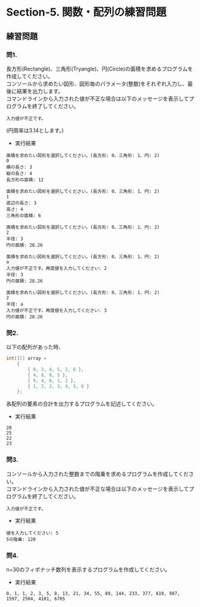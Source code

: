 # Section-5. 関数・配列の練習問題

## 練習問題

### 問1.

長方形(Rectangle)、三角形(Tryangle)、円(Circle)の面積を求めるプログラムを作成してください。  
コンソールから求めたい図形、図形毎のパラメータ(整数)をそれぞれ入力し、最後に結果を出力します。  
コマンドラインから入力された値が不正な場合は以下のメッセージを表示してプログラムを終了してください。  

```
入力値が不正です。
```

(円周率は3.14とします。)

- 実行結果

```
面積を求めたい図形を選択してください。(長方形: 0、三角形: 1、円: 2)
0
横の長さ: 3
縦の長さ: 4
長方形の面積: 12
```

```
面積を求めたい図形を選択してください。(長方形: 0、三角形: 1、円: 2)
1
底辺の長さ: 3
高さ: 4
三角形の面積: 6
```

```
面積を求めたい図形を選択してください。(長方形: 0、三角形: 1、円: 2)
2
半径: 3
円の面積: 28.26
```

```
面積を求めたい図形を選択してください。(長方形: 0、三角形: 1、円: 2)
a
入力値が不正です。再度値を入力してください: 2
半径: 3
円の面積: 28.26
```

```
面積を求めたい図形を選択してください。(長方形: 0、三角形: 1、円: 2)
2
半径: a
入力値が不正です。再度値を入力してください: 3
円の面積: 28.26
```

### 問2.

以下の配列があった時、  

```java
int[][] array =
    {
        { 0, 3, 4, 5, 2, 6 },
        { 4, 8, 8, 5 },
        { 9, 4, 6, 1, 2 },
        { 1, 2, 2, 3, 4, 5, 6 }
    };
```

各配列の要素の合計を出力するプログラムを記述してください。  

- 実行結果

```
20
25
22
23
```

### 問3.

コンソールから入力された整数までの階乗を求めるプログラムを作成してください。  
コマンドラインから入力された値が不正な場合は以下のメッセージを表示してプログラムを終了してください。  

```
入力値が不正です。
```

- 実行結果

```
値を入力してください: 5
5の階乗: 120
```


### 問4.

n=30のフィボナッチ数列を表示するプログラムを作成してください。  

- 実行結果

```
0, 1, 1, 2, 3, 5, 8, 13, 21, 34, 55, 89, 144, 233, 377, 610, 987, 1597, 2584, 4181, 6765
```
